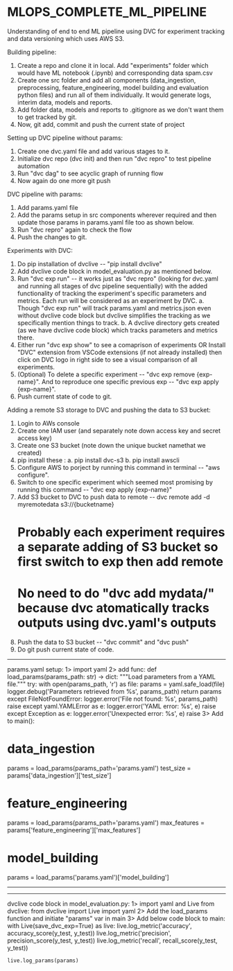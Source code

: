 # MLOPS_COMPLETE_ML_PIPELINE
Understanding of end to end ML pipeline using DVC for experiment tracking and data versioning which uses AWS S3.

Building pipeline:
1. Create a repo and clone it in local. Add "experiments" folder which would have ML notebook (.ipynb) and corresponding data spam.csv
2. Create one src folder and add all components (data_ingestion, preprocessing, feature_engineering, model building and evaluation python files) and run all of them individually. It would generate logs, interim data, models and reports.
3. Add folder data, models and reports to .gitignore as we don't want them to get tracked by git.
4. Now, git add, commit and push the current state of project


Setting up DVC pipeline without params:
1. Create one dvc.yaml file and add various stages to it.
2. Initialize dvc repo (dvc init) and then run "dvc repro" to test pipeline automation
3. Run "dvc dag" to see acyclic graph of running flow
4. Now again do one more git push

DVC pipeline with params:
1. Add params.yaml file
2. Add the params setup in src components wherever required and then update those params in params.yaml file too as shown below.
3. Run "dvc repro" again to check the flow
4. Push the changes to git.

Experiments with DVC:
1. Do pip installation of dvclive -- "pip install dvclive"
2. Add dvclive code block in model_evaluation.py as mentioned below.
3. Run "dvc exp run" -- it works just as "dvc repro" (looking for dvc.yaml and running all stages of dvc pipeline sequentially) with the added functionality of tracking the experiment's specific parameters and metrics. Each run will be considered as an experiment by DVC.
    a. Though "dvc exp run" will track params.yaml and metrics.json even without dvclive code block but dvclive simplifies the tracking as we specifically mention things to track.
    b. A dvclive directory gets created (as we have dvclive code block) which tracks parameters and metrics there.
4. Either run "dvc exp show" to see a comaprison of experiments OR Install "DVC" extension from VSCode extensions (if not already installed) then click on DVC logo in right side to see a visual comparison of all experiments. 
5. (Optional) To delete a specific experiment -- "dvc exp remove {exp-name}". And to reproduce one specific previous exp -- "dvc exp apply {exp-name}".
6. Push current state of code to git.

Adding a remote S3 storage to DVC and pushing the data to S3 bucket:
1. Login to AWs console
2. Create one IAM user (and separately note down access key and secret access key)
3. Create one S3 bucket (note down the unique bucket namethat we created)
4. pip install these :
    a. pip install dvc-s3
    b. pip install awscli
5. Configure AWS to porject by running this command in terminal -- "aws configure".
6. Switch to one specific experiment which seemed most promising by running this command -- "dvc exp apply {exp-name}"
7. Add S3 bucket to DVC to push data to remote -- dvc remote add -d myremotedata s3://{bucketname}
    # Probably each experiment requires a separate adding of S3 bucket so first switch to exp then add remote
    # No need to do "dvc add mydata/" because dvc atomatically tracks outputs using dvc.yaml's outputs
8. Push the data to S3 bucket -- "dvc commit" and "dvc push" 
9. Do git push current state of code.

















-------------------------------------------------------------------------------

params.yaml setup:
1> import yaml
2> add func:
def load_params(params_path: str) -> dict:
    """Load parameters from a YAML file."""
    try:
        with open(params_path, 'r') as file:
            params = yaml.safe_load(file)
        logger.debug('Parameters retrieved from %s', params_path)
        return params
    except FileNotFoundError:
        logger.error('File not found: %s', params_path)
        raise
    except yaml.YAMLError as e:
        logger.error('YAML error: %s', e)
        raise
    except Exception as e:
        logger.error('Unexpected error: %s', e)
        raise
3> Add to main():

# data_ingestion
params = load_params(params_path='params.yaml')
test_size = params['data_ingestion']['test_size']

# feature_engineering
params = load_params(params_path='params.yaml')
max_features = params['feature_engineering']['max_features']

# model_building
params = load_params('params.yaml')['model_building']

-------------------------------------------------------------------------------

-------------------------------------------------------------------------------

dvclive code block in model_evaluation.py:
1> import yaml and Live from dvclive:
from dvclive import Live
import yaml
2> Add the load_params function and initiate "params" var in main
3> Add below code block to main:
with Live(save_dvc_exp=True) as live:
    live.log_metric('accuracy', accuracy_score(y_test, y_test))
    live.log_metric('precision', precision_score(y_test, y_test))
    live.log_metric('recall', recall_score(y_test, y_test))

    live.log_params(params)
